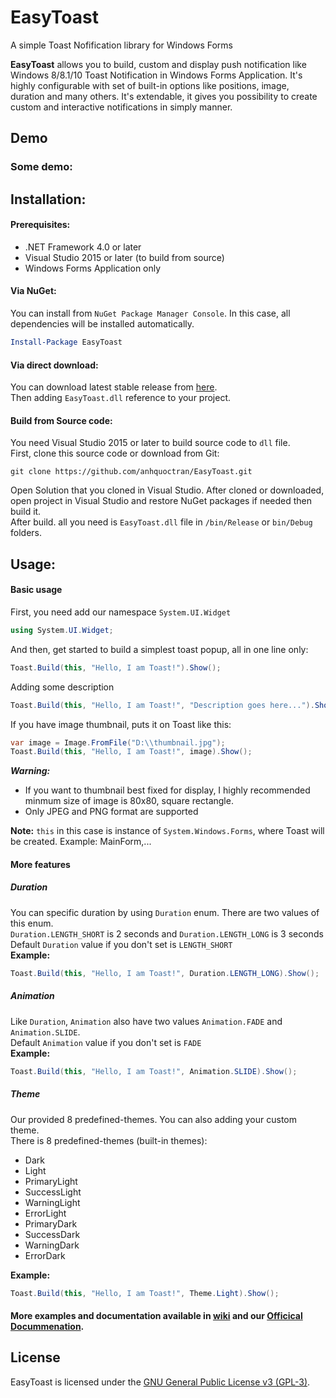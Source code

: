 # EasyToast
A simple Toast Nofification library for Windows Forms

**EasyToast** allows you to build, custom and display push notification like Windows 8/8.1/10 Toast Notification in Windows Forms Application. It's highly configurable with set of built-in options like positions, image, duration and many others. It's extendable, it gives you possibility to create custom and interactive notifications in simply manner.

## Demo
### Some demo:

## Installation:
#### Prerequisites:
- .NET Framework 4.0 or later
- Visual Studio 2015 or later (to build from source)
- Windows Forms Application only

#### Via NuGet:

You can install from `NuGet Package Manager Console`. In this case, all dependencies will be installed automatically.
```powershell
Install-Package EasyToast
```
#### Via direct download:
You can download latest stable release from [here](https://github.com/anhquoctran/EasyToast/releases).  
Then adding `EasyToast.dll` reference to your project.
#### Build from Source code:
You need Visual Studio 2015 or later to build source code to `dll` file.  
First, clone this source code or download from Git:
```
git clone https://github.com/anhquoctran/EasyToast.git
```
Open Solution that you cloned in Visual Studio. After cloned or downloaded, open project in Visual Studio and restore NuGet packages if needed then build it.  
After build. all you need is `EasyToast.dll` file in `/bin/Release` or `bin/Debug` folders.

## Usage:
#### Basic usage
First, you need add our namespace `System.UI.Widget`
```csharp
using System.UI.Widget;
```
And then, get started to build a simplest toast popup, all in one line only:
```csharp
Toast.Build(this, "Hello, I am Toast!").Show();
```
Adding some description
```csharp
Toast.Build(this, "Hello, I am Toast!", "Description goes here...").Show();
```
If you have image thumbnail, puts it on Toast like this:  
```csharp
var image = Image.FromFile("D:\\thumbnail.jpg");
Toast.Build(this, "Hello, I am Toast!", image).Show();
```
***Warning:***
- If you want to thumbnail best fixed for display, I highly recommended minmum size of image is 80x80, square rectangle.  
- Only JPEG and PNG format are supported  

**Note:** `this` in this case is instance of `System.Windows.Forms`, where Toast will be created. Example: MainForm,...  
#### More features
##### Duration
You can specific duration by using `Duration` enum. There are two values of this enum.  
`Duration.LENGTH_SHORT` is 2 seconds and `Duration.LENGTH_LONG` is 3 seconds  
Default `Duration` value if you don't set is `LENGTH_SHORT`  
**Example:**  
```csharp
Toast.Build(this, "Hello, I am Toast!", Duration.LENGTH_LONG).Show();
```
##### Animation
Like `Duration`, `Animation` also have two values `Animation.FADE` and `Animation.SLIDE`.  
Default `Animation` value if you don't set is `FADE`  
**Example:**
```csharp
Toast.Build(this, "Hello, I am Toast!", Animation.SLIDE).Show();
```
##### Theme
Our provided 8 predefined-themes. You can also adding your custom theme.  
There is 8 predefined-themes (built-in themes):  
- Dark
- Light
- PrimaryLight
- SuccessLight
- WarningLight
- ErrorLight
- PrimaryDark
- SuccessDark
- WarningDark
- ErrorDark

**Example:**
```csharp
Toast.Build(this, "Hello, I am Toast!", Theme.Light).Show();
```
#### More examples and documentation available in [wiki](https://github.com) and our [Officical Docummenation](https://google.com).
## License
EasyToast is licensed under the [GNU General Public License v3 (GPL-3)](http://www.gnu.org/copyleft/gpl.html).
